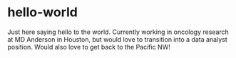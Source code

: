 # hello-world
Just here saying hello to the world.
Currently working in oncology research at MD Anderson in Houston, but would love to transition into a data analyst position.
Would also love to get back to the Pacific NW!
